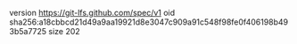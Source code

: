 version https://git-lfs.github.com/spec/v1
oid sha256:a18cbbcd21d49a9aa19921d8e3047c909a91c548f98fe0f406198b493b5a7725
size 202
